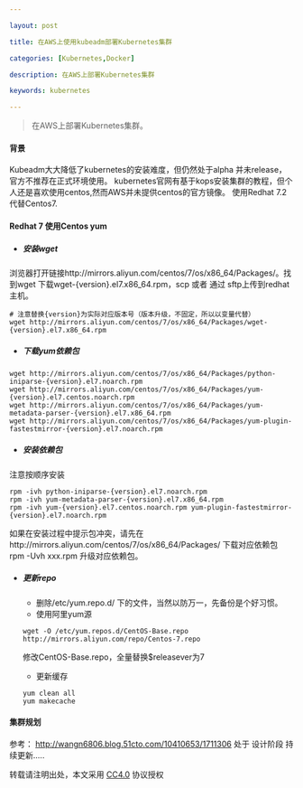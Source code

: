 ```yaml
---

layout: post

title: 在AWS上使用kubeadm部署Kubernetes集群

categories: [Kubernetes,Docker]

description: 在AWS上部署Kubernetes集群

keywords: kubernetes

---
```


> 在AWS上部署Kubernetes集群。

#### 背景
Kubeadm大大降低了kubernetes的安装难度，但仍然处于alpha 并未release，官方不推荐在正式环境使用。
kubernetes官网有基于kops安装集群的教程，但个人还是喜欢使用centos,然而AWS并未提供centos的官方镜像。
使用Redhat 7.2代替Centos7.

#### Redhat 7 使用Centos yum
- ##### 安装wget 
浏览器打开链接http://mirrors.aliyun.com/centos/7/os/x86_64/Packages/。找到wget
下载wget-{version}.el7.x86_64.rpm，scp 或者 通过 sftp上传到redhat主机。

```shell
# 注意替换{version}为实际对应版本号（版本升级，不固定，所以以变量代替）
wget http://mirrors.aliyun.com/centos/7/os/x86_64/Packages/wget-{version}.el7.x86_64.rpm
```
- ##### 下载yum依赖包

```shell
wget http://mirrors.aliyun.com/centos/7/os/x86_64/Packages/python-iniparse-{version}.el7.noarch.rpm
wget http://mirrors.aliyun.com/centos/7/os/x86_64/Packages/yum-{version}.el7.centos.noarch.rpm
wget http://mirrors.aliyun.com/centos/7/os/x86_64/Packages/yum-metadata-parser-{version}.el7.x86_64.rpm
wget http://mirrors.aliyun.com/centos/7/os/x86_64/Packages/yum-plugin-fastestmirror-{version}.el7.noarch.rpm

```
- ##### 安装依赖包
注意按顺序安装

```shell
rpm -ivh python-iniparse-{version}.el7.noarch.rpm
rpm -ivh yum-metadata-parser-{version}.el7.x86_64.rpm
rpm -ivh yum-{version}.el7.centos.noarch.rpm yum-plugin-fastestmirror-{version}.el7.noarch.rpm

```

如果在安装过程中提示包冲突，请先在http://mirrors.aliyun.com/centos/7/os/x86_64/Packages/ 下载对应依赖包 rpm -Uvh xxx.rpm 升级对应依赖包。

- ##### 更新repo
  - 删除/etc/yum.repo.d/ 下的文件，当然以防万一，先备份是个好习惯。
  - 使用阿里yum源
  
  ```
  wget -O /etc/yum.repos.d/CentOS-Base.repo http://mirrors.aliyun.com/repo/Centos-7.repo
  ```
  
  修改CentOS-Base.repo，全量替换$releasever为7
  - 更新缓存
  
  ```
  yum clean all 
  yum makecache
  ```

#### 集群规划



参考：
http://wangn6806.blog.51cto.com/10410653/1711306
处于 设计阶段 持续更新.....

转载请注明出处，本文采用 [CC4.0](http://creativecommons.org/licenses/by-nc-nd/4.0/) 协议授权